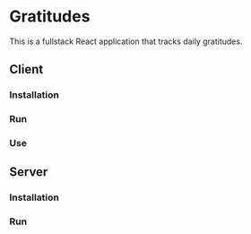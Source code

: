 # Gratitudes 
This is a fullstack React application that tracks daily gratitudes. 

## Client 

### Installation

### Run

### Use

## Server

### Installation

### Run
